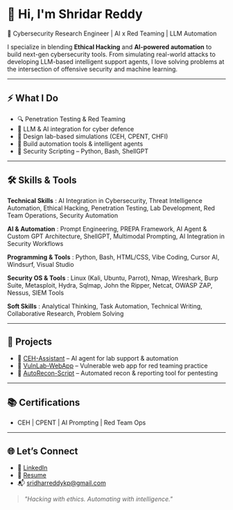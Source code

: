 # 👋 Hi, I'm Shridar Reddy

🔐 Cybersecurity Research Engineer | AI x Red Teaming | LLM Automation

I specialize in blending **Ethical Hacking** and **AI-powered automation** to build next-gen cybersecurity tools. From simulating real-world attacks to developing LLM-based intelligent support agents, I love solving problems at the intersection of offensive security and machine learning.

---

## ⚡ What I Do
- 🔍 Penetration Testing & Red Teaming
- 🧠 LLM & AI integration for cyber defence
- 🧪 Design lab-based simulations (CEH, CPENT, CHFI)
- 🤖 Build automation tools & intelligent agents
- 🎯 Security Scripting – Python, Bash, ShellGPT

---

## 🛠️ Skills & Tools

**Technical Skills** : AI Integration in Cybersecurity, Threat Intelligence Automation, Ethical Hacking,
Penetration Testing, Lab Development, Red Team Operations, Security Automation

**AI & Automation** : Prompt Engineering, PREPA Framework, AI Agent & Custom GPT Architecture,
ShellGPT, Multimodal Prompting, AI Integration in Security Workflows

**Programming & Tools** : Python, Bash, HTML/CSS, Vibe Coding, Cursor AI, Windsurf, Visual Studio

**Security OS & Tools** : Linux (Kali, Ubuntu, Parrot), Nmap, Wireshark, Burp Suite, Metasploit, Hydra,
Sqlmap, John the Ripper, Netcat, OWASP ZAP, Nessus, SIEM Tools

**Soft Skills** : Analytical Thinking, Task Automation, Technical Writing, Collaborative Research,
Problem Solving

---

## 🚀 Projects
- 🔹 [CEH-Assistant](#)    – AI agent for lab support & automation
- 🔹 [VulnLab-WebApp](#)   – Vulnerable web app for red teaming practice
- 🔹 [AutoRecon-Script](#) – Automated recon & reporting tool for pentesting

---

## 📚 Certifications
- CEH | CPENT | AI Prompting | Red Team Ops

---

## 🌐 Let’s Connect
- 🔗 [LinkedIn](https://www.linkedin.com/in/shridarreddy/)  
- 📄 [Resume](https://drive.google.com/file/d/18uZCaKnubEDEPvMHX9omCyG8RFLsbB8Q/view?usp=sharing)  
- 📬 sridharreddykp@gmail.com


> _"Hacking with ethics. Automating with intelligence."_

